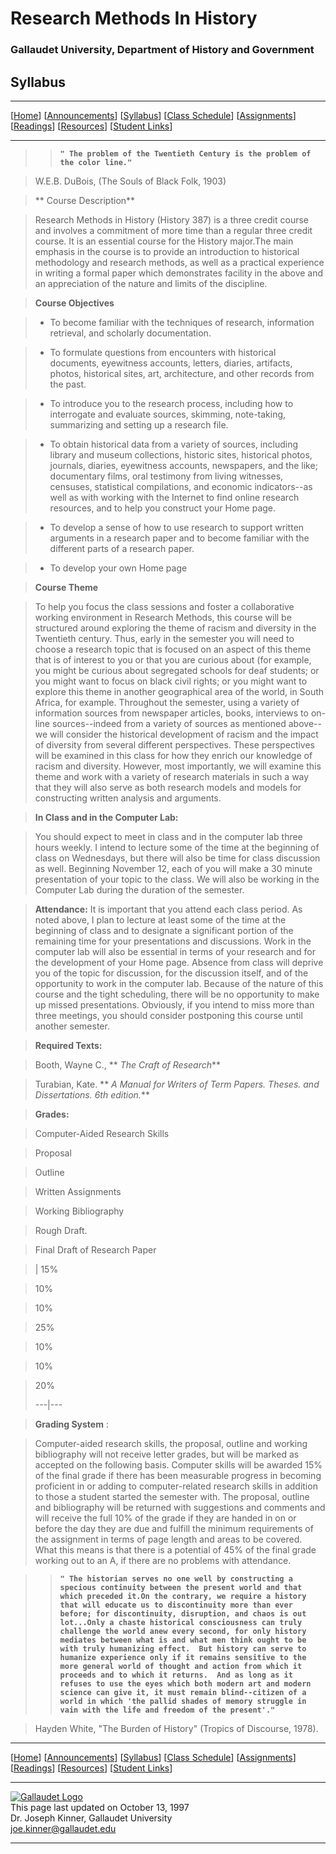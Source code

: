 # Research Methods In History

### Gallaudet University, Department of History and Government

## Syllabus

* * *

[[Home](http://facstaff.gallaudet.edu/joe.kinner/)]
[[Announcements](http://facstaff.gallaudet.edu/joe.kinner/Hist387/announcements.html)]
[[Syllabus](http://facstaff.gallaudet.edu/joe.kinner/Hist387/syllabus.html)]
[[Class
Schedule](http://facstaff.gallaudet.edu/joe.kinner/Hist387/schedule.html)]
[[Assignments](http://facstaff.gallaudet.edu/joe.kinner/Hist387/assignments.html)]
[[Readings](http://facstaff.gallaudet.edu/joe.kinner/Hist387/readings.html)]
[[Resources](http://facstaff.gallaudet.edu/joe.kinner/Hist387/resources.html)]
[[Student
Links](http://facstaff.gallaudet.edu/joe.kinner/Hist387/students.html)]

* * *

> > **`" The problem of the Twentieth Century is the problem of the color
line."`**

>

> W.E.B. DuBois, (The Souls of Black Folk, 1903)

>

>

>

>    ** Course Description**

>

> Research Methods in History (History 387) is a three credit course and
involves a commitment of more time than a regular three credit course.  It is
an essential course for the History major.The main emphasis in the course is
to provide an introduction to historical methodology and research methods, as
well as a practical experience in writing a formal paper which demonstrates
facility in the above and an appreciation of the nature and limits of the
discipline.

>

>

>

>   **Course Objectives**

>

>   * To become familiar with the techniques of research, information
retrieval, and scholarly documentation.

>   * To formulate questions from encounters with historical documents,
eyewitness accounts, letters, diaries, artifacts, photos, historical sites,
art, architecture, and other records from the past.

>   * To introduce you to the research process, including how to interrogate
and evaluate sources, skimming, note-taking, summarizing and setting up a
research file.

>   * To obtain historical data from a variety of sources, including library
and museum collections, historic sites, historical photos, journals, diaries,
eyewitness accounts, newspapers, and the like; documentary films, oral
testimony from living witnesses, censuses, statistical compilations, and
economic indicators--as well as with working with the Internet to find online
research resources, and to help you construct your Home page.

>   * To develop a sense of how to use research to support written arguments
in a research paper and to become familiar with the different parts of a
research paper.

>   * To develop your own Home page

>

>

> **Course Theme**

>

> To help you focus the class sessions and foster a collaborative working
environment in Research Methods, this course will be structured around
exploring the theme of racism and diversity in the Twentieth century. Thus,
early in the semester you will need to choose a research topic that is focused
on an aspect of this theme that is of interest to you or that you are curious
about (for example, you might be curious about segregated schools for deaf
students; or you might want to focus on black civil rights; or you might want
to explore this theme in another geographical area of the world, in South
Africa, for example. Throughout the semester, using a variety of information
sources from newspaper articles, books, interviews to on-line sources--indeed
from a variety of sources as mentioned above--we will consider the historical
development of racism and the impact of diversity from several different
perspectives. These perspectives will be examined in this class for how they
enrich our knowledge of racism and diversity. However, most importantly, we
will examine this theme and work with a variety of research materials in such
a way that they will also serve as both research models and models for
constructing written analysis and arguments.

>

>

>

> **In Class and in the Computer Lab:**

>

> You should expect to meet in class and in the computer lab three hours
weekly. I intend to lecture some of the time at the beginning of class on
Wednesdays, but there will also be time for class discussion as well.
Beginning November 12, each of you will make a 30 minute presentation of your
topic to the class. We will also be working in the Computer Lab during the
duration of the semester.

>

> **Attendance:** It is important that you attend each class period. As noted
above, I plan to lecture at least some of the time at the beginning of class
and to designate a significant portion of the remaining time for your
presentations and discussions. Work in the computer lab will also be essential
in terms of your research and for the development of your Home page. Absence
from class will deprive you of the topic for discussion, for the discussion
itself, and of the opportunity to work in the computer lab. Because of the
nature of this course and the tight scheduling, there will be no opportunity
to make up missed presentations. Obviously, if you intend to miss more than
three meetings, you should consider postponing this course until another
semester.

>

>

>

> **Required Texts:**

>

> Booth, Wayne C., ** _The Craft of Research_**

>

> Turabian, Kate. ** _A Manual for Writers of Term Papers. Theses. and
Dissertations. 6th edition._**

>

>

>

> **Grades:**

>

>  
>

> Computer-Aided Research Skills

>

>  Proposal

>

>  Outline

>

> Written Assignments

>

> Working Bibliography

>

> Rough Draft.

>

>  Final Draft of Research Paper

>

> | 15%

>

> 10%

>

> 10%

>

> 25%

>

> 10%

>

> 10%

>

> 20%  
>  
> ---|---  
>  
>  
>

>

>

> **Grading System** :

>

> Computer-aided research skills, the proposal, outline and working
bibliography will not receive letter grades, but will be marked as accepted on
the following basis. Computer skills will be awarded 15% of the final grade if
there has been measurable progress in becoming proficient in or adding to
computer-related research skills in addition to those a student started the
semester with. The proposal, outline and bibliography will be returned with
suggestions and comments and will receive the full 10% of the grade if they
are handed in on or before the day they are due and fulfill the minimum
requirements of the assignment in terms of page length and areas to be
covered. What this means is that there is a potential of 45% of the final
grade working out to an A, if there are no problems with attendance.

>

>> **`" The historian serves no one well by constructing a specious continuity
between the present world and that which preceded it.On the contrary, we
require a history that will educate us to discontinuity more than ever before;
for discontinuity, disruption, and chaos is out lot...Only a chaste historical
consciousness can truly challenge the world anew every second, for only
history mediates between what is and what men think ought to be with truly
humanizing effect.  But history can serve to humanize experience only if it
remains sensitive to the more general world of thought and action from which
it proceeds and to which it returns.  And as long as it refuses to use the
eyes which both modern art and modern science can give it, it must remain
blind--citizen of a world in which 'the pallid shades of memory struggle in
vain with the life and freedom of the present'."`**

>

> Hayden White, "The Burden of History" (Tropics of Discourse, 1978).

* * *

[[Home](http://facstaff.gallaudet.edu/joe.kinner/)]
[[Announcements](http://facstaff.gallaudet.edu/joe.kinner/Hist387/announcements.html)]
[[Syllabus](http://facstaff.gallaudet.edu/joe.kinner/Hist387/syllabus.html)]
[[Class
Schedule](http://facstaff.gallaudet.edu/joe.kinner/Hist387/schedule.html)]
[[Assignments](http://facstaff.gallaudet.edu/joe.kinner/Hist387/assignments.html)]
[[Readings](http://facstaff.gallaudet.edu/joe.kinner/Hist387/readings.html)]
[[Resources](http://facstaff.gallaudet.edu/joe.kinner/Hist387/resources.html)]
[[Student
Links](http://facstaff.gallaudet.edu/joe.kinner/Hist387/students.html)]

* * *

[![Gallaudet Logo](../images/glogo.gif)](http://www.gallaudet.edu)  
This page last updated on October 13, 1997  
Dr. Joseph Kinner, Gallaudet University  
[joe.kinner@gallaudet.edu](mailto:joe.kinner@gallaudet.edu)

* * *

